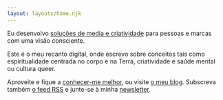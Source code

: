 ```yaml
---
layout: layouts/home.njk
---
```


Eu desenvolvo [soluções de media e criatividade](/pt/consultoria/) para pessoas e marcas com uma visão consciente.

Este é o meu recanto digital, onde escrevo sobre conceitos tais como espiritualidade centrada no corpo e na Terra, criatividade e saúde mental ou cultura queer.

Aproveite e fique a [conhecer-me melhor](/pt/acerca/), ou visite [o meu blog](/pt/artigos/). Subscreva também [o feed RSS](/pt/feed/rss.xml) e junte-se à minha [newsletter](http://eepurl.com/gNzLRz).
